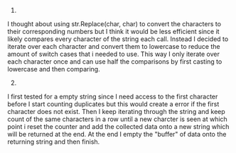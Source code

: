 1. 
I thought about using str.Replace(char, char) to convert the characters to their corresponding numbers but I think it would be less efficient since it likely compares every character of the string each call. Instead I decided to iterate over each character and convert them to lowercase to reduce the amount of switch cases that i needed to use. This way I only iterate over each character once and can use half the comparisons by first casting to lowercase and then comparing. 

2. 
I first tested for a empty string since I need access to the first character before I start counting duplicates but this would create a error if the first character does not exist. Then I keep iterating through the string and keep count of the same characters in a row until a new charcter is seen at which point i reset the counter and add the collected data onto a new string which will be returned at the end. At the end I empty the "buffer" of data onto the returning string and then finish. 